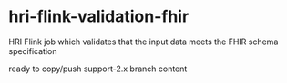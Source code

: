 # hri-flink-validation-fhir
HRI Flink job which validates that the input data meets the FHIR schema specification 

ready to copy/push support-2.x branch content